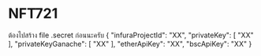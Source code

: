 # NFT721

ต้องไปสร้าง file .secret ก่อนนะครับ
{
    "infuraProjectId": "XX",
    "privateKey": [
        "XX"
        ],
    "privateKeyGanache": [
        "XX"
        ],
    "etherApiKey": "XX",
    "bscApiKey": "XX"
}